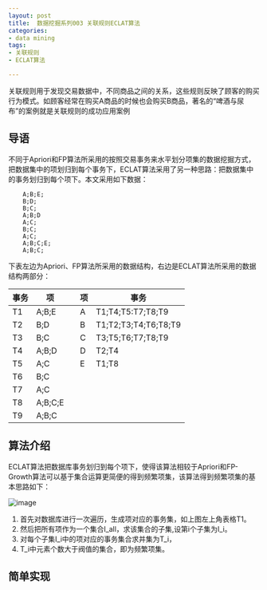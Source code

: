 ```yaml
---
layout: post
title:  数据挖掘系列003 关联规则ECLAT算法
categories:
- data mining
tags:
- 关联规则
- ECLAT算法

---
```



关联规则用于发现交易数据中，不同商品之间的关系，这些规则反映了顾客的购买行为模式。如顾客经常在购买A商品的时候也会购买B商品，著名的“啤酒与尿布”的案例就是关联规则的成功应用案例

## 导语
不同于Apriori和FP算法所采用的按照交易事务来水平划分项集的数据挖掘方式，把数据集中的项划归到每个事务下，ECLAT算法采用了另一种思路：把数据集中的事务划归到每个项下。本文采用如下数据：


		A;B;E;
		B;D;
		B;C;
		A;B;D
		A;C;
		B;C;
		A;C;
		A;B;C;E;
		A;B;C;

下表左边为Apriori、FP算法所采用的数据结构，右边是ECLAT算法所采用的数据结构两部分：

|事务| 项||项|事务|
|----|----|----|----|----|
|T1|A;B;E| |A |T1;T4;T5:T7;T8;T9 |
|T2|B;D	|	|B|T1;T2;T3;T4;T6;T8;T9|
|T3|B;C|	|C|T3;T5;T6;T7;T8;T9|
|T4|A;B;D|	|D|T2;T4|
|T5|A;C|	|E|T1;T8|
|T6|B;C|	|	|	|
|T7|A;C|	|	|	|
|T8|A;B;C;E|	|	|	|
|T9|A;B;C|	|	|	|


## 算法介绍

ECLAT算法把数据库事务划归到每个项下，使得该算法相较于Apriori和FP-Growth算法可以基于集合运算更简便的得到频繁项集，该算法得到频繁项集的基本思路如下：

![image](/media/img/algori/eclat.png)

1. 首先对数据库进行一次遍历，生成项对应的事务集，如上图左上角表格T1。
2. 然后把所有项作为一个集合I_all，求该集合的子集,设第i个子集为I_i。
3. 对每个子集I_i中的项对应的事务集合求并集为T_i，
4. T_i中元素个数大于阀值的集合，即为频繁项集。




## 简单实现

